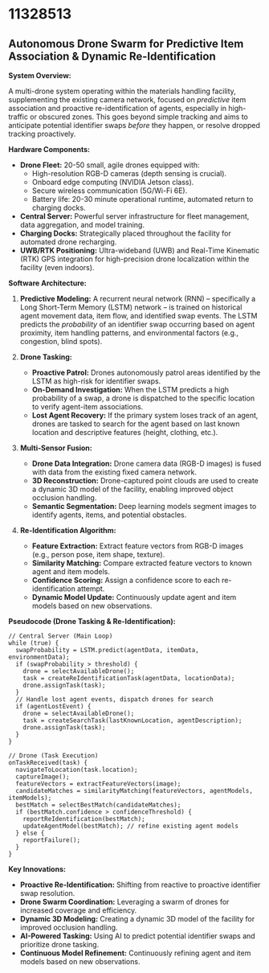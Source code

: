 # 11328513

## Autonomous Drone Swarm for Predictive Item Association & Dynamic Re-Identification

**System Overview:**

A multi-drone system operating within the materials handling facility, supplementing the existing camera network, focused on *predictive* item association and proactive re-identification of agents, especially in high-traffic or obscured zones. This goes beyond simple tracking and aims to anticipate potential identifier swaps *before* they happen, or resolve dropped tracking proactively.

**Hardware Components:**

*   **Drone Fleet:** 20-50 small, agile drones equipped with:
    *   High-resolution RGB-D cameras (depth sensing is crucial).
    *   Onboard edge computing (NVIDIA Jetson class).
    *   Secure wireless communication (5G/Wi-Fi 6E).
    *   Battery life: 20-30 minute operational runtime, automated return to charging docks.
*   **Central Server:** Powerful server infrastructure for fleet management, data aggregation, and model training.
*   **Charging Docks:** Strategically placed throughout the facility for automated drone recharging.
*   **UWB/RTK Positioning:** Ultra-wideband (UWB) and Real-Time Kinematic (RTK) GPS integration for high-precision drone localization within the facility (even indoors).

**Software Architecture:**

1.  **Predictive Modeling:** A recurrent neural network (RNN) – specifically a Long Short-Term Memory (LSTM) network – is trained on historical agent movement data, item flow, and identified swap events. The LSTM predicts the *probability* of an identifier swap occurring based on agent proximity, item handling patterns, and environmental factors (e.g., congestion, blind spots).

2.  **Drone Tasking:**
    *   **Proactive Patrol:** Drones autonomously patrol areas identified by the LSTM as high-risk for identifier swaps.
    *   **On-Demand Investigation:** When the LSTM predicts a high probability of a swap, a drone is dispatched to the specific location to verify agent-item associations.
    *   **Lost Agent Recovery:** If the primary system loses track of an agent, drones are tasked to search for the agent based on last known location and descriptive features (height, clothing, etc.).

3.  **Multi-Sensor Fusion:**
    *   **Drone Data Integration:** Drone camera data (RGB-D images) is fused with data from the existing fixed camera network.
    *   **3D Reconstruction:**  Drone-captured point clouds are used to create a dynamic 3D model of the facility, enabling improved object occlusion handling.
    *   **Semantic Segmentation:**  Deep learning models segment images to identify agents, items, and potential obstacles.

4.  **Re-Identification Algorithm:**
    *   **Feature Extraction:**  Extract feature vectors from RGB-D images (e.g., person pose, item shape, texture).
    *   **Similarity Matching:**  Compare extracted feature vectors to known agent and item models.
    *   **Confidence Scoring:**  Assign a confidence score to each re-identification attempt.
    *   **Dynamic Model Update:**  Continuously update agent and item models based on new observations.

**Pseudocode (Drone Tasking & Re-Identification):**

```
// Central Server (Main Loop)
while (true) {
  swapProbability = LSTM.predict(agentData, itemData, environmentData);
  if (swapProbability > threshold) {
    drone = selectAvailableDrone();
    task = createReIdentificationTask(agentData, locationData);
    drone.assignTask(task);
  }
  // Handle lost agent events, dispatch drones for search
  if (agentLostEvent) {
    drone = selectAvailableDrone();
    task = createSearchTask(lastKnownLocation, agentDescription);
    drone.assignTask(task);
  }
}

// Drone (Task Execution)
onTaskReceived(task) {
  navigateToLocation(task.location);
  captureImage();
  featureVectors = extractFeatureVectors(image);
  candidateMatches = similarityMatching(featureVectors, agentModels, itemModels);
  bestMatch = selectBestMatch(candidateMatches);
  if (bestMatch.confidence > confidenceThreshold) {
    reportReIdentification(bestMatch);
    updateAgentModel(bestMatch); // refine existing agent models
  } else {
    reportFailure();
  }
}
```

**Key Innovations:**

*   **Proactive Re-Identification:**  Shifting from reactive to proactive identifier swap resolution.
*   **Drone Swarm Coordination:**  Leveraging a swarm of drones for increased coverage and efficiency.
*   **Dynamic 3D Modeling:**  Creating a dynamic 3D model of the facility for improved occlusion handling.
*   **AI-Powered Tasking:**  Using AI to predict potential identifier swaps and prioritize drone tasking.
*   **Continuous Model Refinement:**  Continuously refining agent and item models based on new observations.